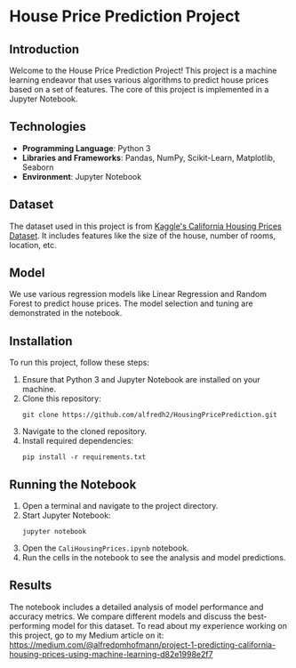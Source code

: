 # House Price Prediction Project

## Introduction
Welcome to the House Price Prediction Project! This project is a machine learning endeavor that uses various algorithms to predict house prices based on a set of features. The core of this project is implemented in a Jupyter Notebook.

## Technologies
- **Programming Language**: Python 3
- **Libraries and Frameworks**: Pandas, NumPy, Scikit-Learn, Matplotlib, Seaborn
- **Environment**: Jupyter Notebook

## Dataset
The dataset used in this project is from [Kaggle's California Housing Prices Dataset](https://www.kaggle.com/c/house-prices-advanced-regression-techniques). It includes features like the size of the house, number of rooms, location, etc.

## Model
We use various regression models like Linear Regression and Random Forest to predict house prices. The model selection and tuning are demonstrated in the notebook.

## Installation
To run this project, follow these steps:
1. Ensure that Python 3 and Jupyter Notebook are installed on your machine.
2. Clone this repository:
   ```
   git clone https://github.com/alfredh2/HousingPricePrediction.git
   ```
3. Navigate to the cloned repository.
4. Install required dependencies:
   ```
   pip install -r requirements.txt
   ```

## Running the Notebook
1. Open a terminal and navigate to the project directory.
2. Start Jupyter Notebook:
   ```
   jupyter notebook
   ```
3. Open the `CaliHousingPrices.ipynb` notebook.
4. Run the cells in the notebook to see the analysis and model predictions.


## Results
The notebook includes a detailed analysis of model performance and accuracy metrics. We compare different models and discuss the best-performing model for this dataset. To read about my experience working on this project, go to my Medium article on it: https://medium.com/@alfredpmhofmann/project-1-predicting-california-housing-prices-using-machine-learning-d82e1998e2f7
